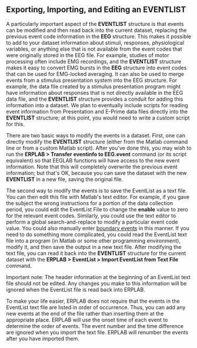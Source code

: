 ## Exporting, Importing, and Editing an EVENTLIST
A particularly important aspect of the **EVENTLIST** structure is that events can be modified and then read back into the current dataset, replacing the previous event code information in the **EEG** structure.  This makes it possible to add to your dataset information about stimuli, responses, physiological variables, or anything else that is not available from the event codes that were originally stored in the EEG file.  For example, studies of motor processing often include EMG recordings, and the **EVENTLIST** structure makes it easy to convert EMG bursts in the **EEG** structure into event codes that can be used for EMG-locked averaging.  It can also be used to merge events from a stimulus presentation system into the EEG structure.  For example, the data file created by a stimulus presentation program might have information about responses that is not directly available in the EEG data file, and the **EVENTLIST** structure provides a conduit for adding this information into a dataset.  We plan to eventually include scripts for reading event information from Presentation and E-Prime data files directly into the **EVENTLIST** structure; at this point, you would need to write a custom script for this.

There are two basic ways to modify the events in a dataset.  First, one can directly modify the **EVENTLIST** structure (either from the Matlab command line or from a custom Matlab script).  After you've done this, you may wish to run the **ERPLAB > Transfer eventinfo to EEG.event** command (or its script equivalent) so that EEGLAB functions will have access to the new event information.  Note that this will completely overwrite the previous event information; but that's OK, because you can save the dataset with the new **EVENTLIST** in a new file, saving the original file.

The second way to modify the events is to save the EventList as a text file.  You can then edit this file with Matlab's text editor. For example, if you gave the subject the wrong instructions for a portion of the data collection period, you could edit the EventList File to change the **enable** value to zero for the relevant event codes. Similarly, you could use the text editor to perform a global search-and-replace to modify a particular event code value.  You could also manually enter [boundary events](./Boundary-Events-and-Disabled-Events) in this manner.  If you need to do something more complicated, you could read the EventList text file into a program (in Matlab or some other programming environment), modify it, and then save the output in a new text file.  After modifying the text file, you can read it back into the **EVENTLIST** structure for the current dataset with the **ERPLAB > EventList > Import EventList from Text File** command.

Important note: The header information at the beginning of an EventList text file should not be edited.  Any changes you make to this information will be ignored when the EventList file is read back into ERPLAB.

To make your life easier, ERPLAB does not require that the events in the EventList text file are listed in order of occurrence.  Thus, you can add any new events at the end of the file rather than inserting them at the appropriate place.  ERPLAB will use the onset time of each event to determine the order of events.  The event number and the time difference are ignored when you import the text file.  ERPLAB will renumber the events after you have imported them.
